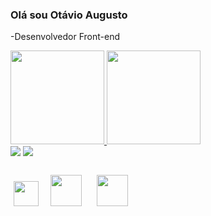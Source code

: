 ### Olá sou Otávio Augusto

-Desenvolvedor Front-end </br>


<div>
  <a href="https://github.com/otavioaugustovaz">
  <img height="150em" src="https://github-readme-stats.vercel.app/api?username=anuraghazra&show_icons=true&theme=radical"/> <img height="150em" src="https://github-readme-stats.vercel.app/api?username=anuraghazra&show_icons=true&theme=radical"/> 
  </br> <a href = "mailto:otavioaugustozav@gmail.com"><img src="https://img.shields.io/badge/-Gmail-%23333?style=for-the-badge&logo=gmail&logoColor=white" target="_blank"></a>
  <a href="www.linkedin.com/in/otavio-augusto-vaz-409905255" target="_blank"><img src="https://img.shields.io/badge/-LinkedIn-%230077B5?style=for-the-badge&logo=linkedin&logoColor=white" target="_blank"></a> 
</div> 
  
  
<div style="display: inline_block"><br>
   <a href="https://www.javascript.com/" target="_blank"><img style="margin: 5px" src="https://profilinator.rishav.dev/skills-assets/javascript-original.svg" alt="" height="40" /></a> 
  <a href="https://en.wikipedia.org/wiki/HTML5" target="_blank"><img style="margin: 10px" src="https://profilinator.rishav.dev/skills-assets/html5-original-wordmark.svg" alt="" height="50" /></a> 
  <a href="https://www.w3schools.com/css/" target="_blank"><img style="margin: 10px" src="https://profilinator.rishav.dev/skills-assets/css3-original-wordmark.svg" alt="" height="50" /></a> 
</div>
